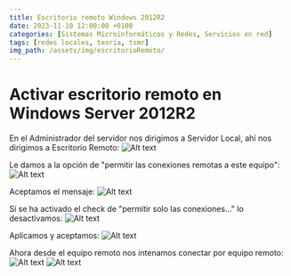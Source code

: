 ```yaml
---
title: Escritorio remoto Windows 2012R2
date: 2023-11-10 12:00:00 +0100
categories: [Sistemas Microinformáticos y Redes, Servicios en red]
tags: [redes locales, teoría, tsmr]
img_path: /assets/img/escritorioRemoto/   
---
```


# Activar escritorio remoto en Windows Server 2012R2

En el Administrador del servidor nos dirigimos a Servidor Local, ahí nos dirigimos a Escritorio Remoto:
![Alt text](MyFile_2023-11-10_19-00-45.png)

Le damos a la opción de "permitir las conexiones remotas a este equipo":
![Alt text](MyFile_2023-11-10_19-01-14.png)

Aceptamos el mensaje:
![Alt text](MyFile_2023-11-10_19-02-02.png)

Si se ha activado el check de "permitir solo las conexiones..." lo desactivamos:
![Alt text](MyFile_2023-11-10_19-02-19.png)

Aplicamos y aceptamos:
![Alt text](MyFile_2023-11-10_19-02-25.png)

Ahora desde el equipo remoto nos intenamos conectar por equipo remoto:
![Alt text](<Captura de pantalla 2023-11-10 190255.png>)
![Alt text](<Captura de pantalla 2023-11-10 190321.png>)